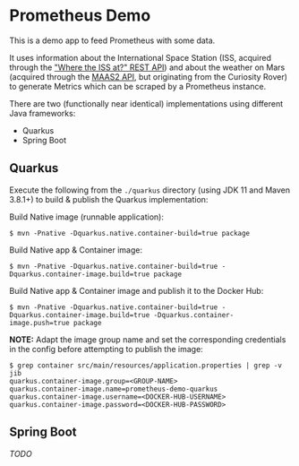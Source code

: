 # Prometheus Demo

This is a demo app to feed Prometheus with some data.

It uses information about the International Space Station (ISS, acquired through the ["Where the ISS at?" REST API](https://wheretheiss.at/w/developer)) 
and about the weather on Mars (acquired through the [MAAS2 API](https://maas2.apollorion.com/), but originating from the Curiosity Rover) 
to generate Metrics which can be scraped by a Prometheus instance.

There are two (functionally near identical) implementations using different Java frameworks:
* Quarkus
* Spring Boot

## Quarkus

Execute the following from the `./quarkus` directory (using JDK 11 and Maven 3.8.1+) to build & publish the Quarkus implementation:

Build Native image (runnable application):
```
$ mvn -Pnative -Dquarkus.native.container-build=true package
```

Build Native app & Container image:
```
$ mvn -Pnative -Dquarkus.native.container-build=true -Dquarkus.container-image.build=true package
```

Build Native app & Container image and publish it to the Docker Hub:
```
$ mvn -Pnative -Dquarkus.native.container-build=true -Dquarkus.container-image.build=true -Dquarkus.container-image.push=true package
```

**NOTE:** Adapt the image group name and set the corresponding credentials in the config before attempting to publish the image:
```
$ grep container src/main/resources/application.properties | grep -v jib
quarkus.container-image.group=<GROUP-NAME>
quarkus.container-image.name=prometheus-demo-quarkus
quarkus.container-image.username=<DOCKER-HUB-USERNAME>
quarkus.container-image.password=<DOCKER-HUB-PASSWORD>
```

## Spring Boot

*TODO*